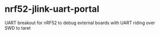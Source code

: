 # nrf52-jlink-uart-portal
UART breakout for nRF52 to debug external boards with UART riding over SWD to taret
